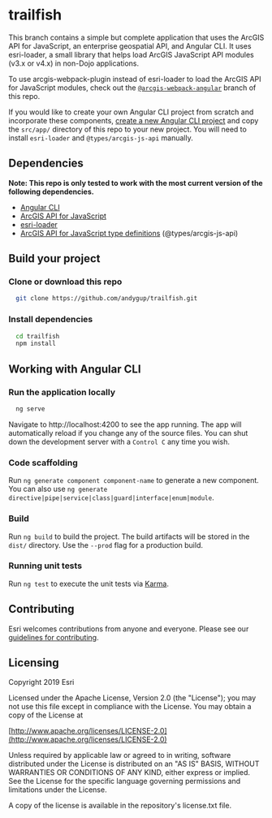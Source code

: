 # trailfish

This branch contains a simple but complete application that uses the ArcGIS API for JavaScript, an enterprise geospatial API, and Angular CLI. It uses esri-loader, a small library that helps load ArcGIS JavaScript API modules (v3.x or v4.x) in non-Dojo applications.

To use arcgis-webpack-plugin instead of esri-loader to load the ArcGIS API for JavaScript modules, check out the [`@arcgis-webpack-angular`](https://github.com/Esri/trailfish/tree/arcgis-webpack-angular) branch of this repo.

If you would like to create your own Angular CLI project from scratch and incorporate these components, [create a new Angular CLI project](https://cli.angular.io/) and copy the `src/app/` directory of this repo to your new project. You will need to install `esri-loader` and `@types/arcgis-js-api` manually.

## Dependencies

**Note: This repo is only tested to work with the most current version of the following dependencies.**

- [Angular CLI](https://github.com/angular/angular-cli)
- [ArcGIS API for JavaScript](https://developers.arcgis.com/javascript/)
- [esri-loader](https://github.com/Esri/esri-loader)
- [ArcGIS API for JavaScript type definitions](https://github.com/Esri/jsapi-resources/tree/master/4.x/typescript) (@types/arcgis-js-api)

## Build your project

### Clone or download this repo

```bash
  git clone https://github.com/andygup/trailfish.git
```

### Install dependencies

```bash
  cd trailfish
  npm install
```

## Working with Angular CLI

### Run the application locally

```bash
  ng serve
```

Navigate to http://localhost:4200 to see the app running. The app will automatically reload if you change any of the source files. You can shut down the development server with a `Control C` any time you wish.

### Code scaffolding

Run `ng generate component component-name` to generate a new component. You can also use `ng generate directive|pipe|service|class|guard|interface|enum|module`.

### Build

Run `ng build` to build the project. The build artifacts will be stored in the `dist/` directory. Use the `--prod` flag for a production build.

### Running unit tests

Run `ng test` to execute the unit tests via [Karma](https://karma-runner.github.io).

## Contributing

Esri welcomes contributions from anyone and everyone. Please see our [guidelines for contributing](https://github.com/esri/contributing).

## Licensing

Copyright 2019 Esri

Licensed under the Apache License, Version 2.0 (the "License"); you may not use this file except in compliance with the License. You may obtain a copy of the License at

[http://www.apache.org/licenses/LICENSE-2.0](http://www.apache.org/licenses/LICENSE-2.0)

Unless required by applicable law or agreed to in writing, software distributed under the License is distributed on an "AS IS" BASIS, WITHOUT WARRANTIES OR CONDITIONS OF ANY KIND, either express or implied. See the License for the specific language governing permissions and limitations under the License.

A copy of the license is available in the repository's license.txt file.

